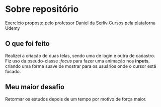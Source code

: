 # Sobre repositório
 Exercício proposto pelo professor Daniel da Serliv Cursos pela plataforna Udemy

 ## O que foi feito
 Realizei a criação de duas telas, sendo uma de login e outra de cadastro. Fiz uso da pseudo-classe *:focus* para fazer uma animação nos **inputs**, criando uma forma suave de mostrar para os usuários onde o cursor está focado.

## Meu maior desafio
 Retormar os estudos depois de um tempo por motivo de força maior.




